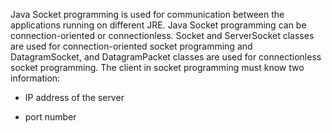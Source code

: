 Java Socket programming is used for communication between the
applications running on different JRE. Java Socket programming can be
connection-oriented or connectionless. Socket and ServerSocket classes
are used for connection-oriented socket programming and DatagramSocket,
and DatagramPacket classes are used for connectionless socket
programming. The client in socket programming must know two information:

-   IP address of the server

-   port number